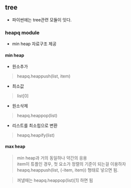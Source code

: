 ## tree

- 파이썬에는 tree관련 모듈이 잇다.

### heapq module

- min heap 자료구조 제공

#### min heap

- 원소추가
> heapq.heappush(list, item)
- 최소값
> list[0]
- 원소삭제
> heapq.heappop(list)
- 리스트를 최소힙으로 변환
> heapq.heapify(list)

#### max heap

> min heap과 거의 동일하나 약간의 응용\
> item이 튜플인 경우, 첫 요소가 정렬의 기준이 되는걸 이용하자\
> heapq.heappush(list, (-item, item)) 형태로 넣으면 됨.

> 꺼낼때는 heapq.heappop(list)[1] 하면 됨
